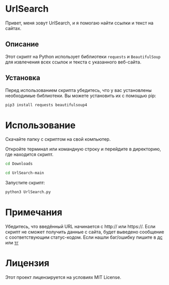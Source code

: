 # UrlSearch

Привет, меня зовут UrlSearch, и я помогаю найти ссылки и текст на сайтах.

## Описание

Этот скрипт на Python использует библиотеки `requests` и `BeautifulSoup` для извлечения всех ссылок и текста с указанного веб-сайта. 

## Установка

Перед использованием скрипта убедитесь, что у вас установлены необходимые библиотеки. Вы можете установить их с помощью pip:

```bash
pip3 install requests beautifulsoup4
```

# Использование

Скачайте папку с скриптом на свой компьютер.

Откройте терминал или командную строку и перейдите в директорию, где находится скрипт.
```bash
cd Downloads
```

```bash
cd UrlSearch-main
```

Запустите скрипт:
```bash
python3 UrlSearch.py
```

# Примечания

Убедитесь, что введённый URL начинается с http:// или https://.
Если скрипт не сможет получить данные с сайта, будет выведено сообщение с соответствующим статус-кодом.
Если нашли баг/ошибку пишите в [дс](https://discord.com/users/1246104428356964403/) или [тг](https://t.me/TedKing007)

# Лицензия
Этот проект лицензируется на условиях MIT License.
